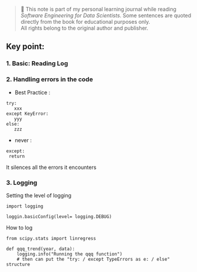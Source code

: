 > 📘 This note is part of my personal learning journal while reading *Software Engineering for Data Scientists*.
> Some sentences are quoted directly from the book for educational purposes only.  
> All rights belong to the original author and publisher.


## Key point:

### 1. Basic: Reading Log
   
### 2. Handling errors in the code
  - Best Practice :
   ```
   try:
      xxx
   except KeyError:
      yyy
   else:
      zzz
   ```

  - never :
    
   ```
   except:
    return
   ```

   It silences all the errors it encounters


### 3. Logging

Setting the level of logging

  ```
  import logging

  loggin.basicConfig(level= logging.DEBUG)
  ```

How to log

  ```
  from scipy.stats import linregress

  def qqq_trend(year, data):
      logging.info("Running the qqq function")
      # then can put the "try: / except TypeErrors as e: / else" structure
  ```



